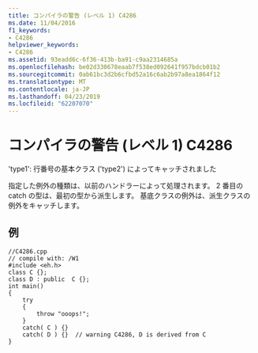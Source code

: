 ```yaml
---
title: コンパイラの警告 (レベル 1) C4286
ms.date: 11/04/2016
f1_keywords:
- C4286
helpviewer_keywords:
- C4286
ms.assetid: 93eadd6c-6f36-413b-ba91-c9aa2314685a
ms.openlocfilehash: be02d330678eaab7f538ed092641f957bdcb01b2
ms.sourcegitcommit: 0ab61bc3d2b6cfbd52a16c6ab2b97a8ea1864f12
ms.translationtype: MT
ms.contentlocale: ja-JP
ms.lasthandoff: 04/23/2019
ms.locfileid: "62207070"
---
```

# <a name="compiler-warning-level-1-c4286"></a>コンパイラの警告 (レベル 1) C4286

'type1': 行番号の基本クラス ('type2') によってキャッチされました

指定した例外の種類は、以前のハンドラーによって処理されます。 2 番目の catch の型は、最初の型から派生します。 基底クラスの例外は、派生クラスの例外をキャッチします。

## <a name="example"></a>例

```
//C4286.cpp
// compile with: /W1
#include <eh.h>
class C {};
class D : public  C {};
int main()
{
    try
    {
        throw "ooops!";
    }
    catch( C ) {}
    catch( D ) {}  // warning C4286, D is derived from C
}
```
